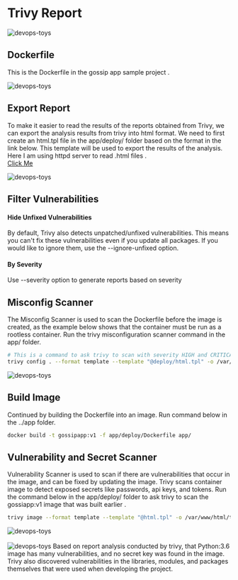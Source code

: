 # Trivy Report

![devops-toys](../images/report-trivy.png)

## Dockerfile

This is the Dockerfile in the gossip app sample project .

![devops-toys](../images/dockerfilebefore-trivy.png)

## Export Report

To make it easier to read the results of the reports obtained from Trivy, we can export the analysis results from trivy into html format. We need to first create an html.tpl file in the app/deploy/ folder based on the format in the link below. This template will be used to export the results of the analysis. Here I am using httpd server to read .html files . <br />
[Click Me](https://github.com/aquasecurity/trivy/blob/main/contrib/html.tpl)

![devops-toys](../images/templatereport-trivy.png)

## Filter Vulnerabilities

#### Hide Unfixed Vulnerabilities

By default, Trivy also detects unpatched/unfixed vulnerabilities. This means you can't fix these vulnerabilities even if you update all packages. If you would like to ignore them, use the --ignore-unfixed option.

#### By Severity

Use --severity option to generate reports based on severity

## Misconfig Scanner

The Misconfig Scanner is used to scan the Dockerfile before the image is created, as the example below shows that the container must be run as a rootless container.
Run the trivy misconfiguration scanner command in the app/ folder.

```bash
# This is a command to ask trivy to scan with severity HIGH and CRITICAL, in which the report results are exported using the html.tpl template that has been prepared previously.
trivy config . --format template --template "@deploy/html.tpl" -o /var/www/html/trivy/reportconfig.html --severity HIGH,CRITICAL
```

![devops-toys](../images/missconfigbefore-trivy.png)

## Build Image

Continued by building the Dockerfile into an image. Run command below in the ../app folder.

```bash
docker build -t gossipapp:v1 -f app/deploy/Dockerfile app/
```

## Vulnerability and Secret Scanner

Vulnerability Scanner is used to scan if there are vulnerabilities that occur in the image, and can be fixed by updating the image. Trivy scans container image to detect exposed secrets like passwords, api keys, and tokens. Run the command below in the app/deploy/ folder to ask trivy to scan the gossiapp:v1 image that was built earlier .

```bash
trivy image --format template --template "@html.tpl" -o /var/www/html/trivy//reportimagesecretpython.html --ignore-unfixed --severity HIGH,CRITICAL gossipapp:v1
```

![devops-toys](../images/vulnbefore-trivy.png)
</br> </br>
![devops-toys](../images/vulnbefore1-trivy.png)
Based on report analysis conducted by trivy, that Python:3.6 image has many vulnerabilities, and no secret key was found in the image. Trivy also discovered vulnerabilities in the libraries, modules, and packages themselves that were used when developing the project.
